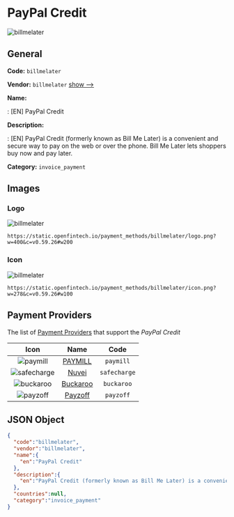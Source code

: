 
# PayPal Credit 
![billmelater](https://static.openfintech.io/payment_methods/billmelater/logo.png?w=400&c=v0.59.26#w200)  

## General 
**Code:** `billmelater` 
 
**Vendor:** `billmelater` [show -->](/vendors/billmelater/) 
 
**Name:** 
 
:	[EN] PayPal Credit 
 
**Description:** 
 
: [EN] PayPal Credit (formerly known as Bill Me Later) is a convenient and secure way to pay on the web or over the phone. Bill Me Later lets shoppers buy now and pay later. 
 
**Category:** `invoice_payment` 
 

## Images 

### Logo 
![billmelater](https://static.openfintech.io/payment_methods/billmelater/logo.png?w=400&c=v0.59.26#w200)  

```
https://static.openfintech.io/payment_methods/billmelater/logo.png?w=400&c=v0.59.26#w200
```  

### Icon 
![billmelater](https://static.openfintech.io/payment_methods/billmelater/icon.png?w=278&c=v0.59.26#w100)  

```
https://static.openfintech.io/payment_methods/billmelater/icon.png?w=278&c=v0.59.26#w100
```  

## Payment Providers 
 
The list of [Payment Providers](/payment-providers/) that support the _PayPal Credit_ 

|Icon|Name|Code| 
|:---:|:---:|:---:| 
|![paymill](https://static.openfintech.io/payment_providers/paymill/icon.png?w=278&c=v0.59.26#w100) |[PAYMILL](/payment-providers/paymill/)|`paymill`| 
|![safecharge](https://static.openfintech.io/payment_providers/safecharge/icon.svg?w=278&c=v0.59.26#w100) |[Nuvei](/payment-providers/safecharge/)|`safecharge`| 
|![buckaroo](https://static.openfintech.io/payment_providers/buckaroo/icon.png?w=278&c=v0.59.26#w100) |[Buckaroo](/payment-providers/buckaroo/)|`buckaroo`| 
|![payzoff](https://static.openfintech.io/payment_providers/payzoff/icon.png?w=278&c=v0.59.26#w100) |[Payzoff](/payment-providers/payzoff/)|`payzoff`| 
 

## JSON Object 

```json
{
  "code":"billmelater",
  "vendor":"billmelater",
  "name":{
    "en":"PayPal Credit"
  },
  "description":{
    "en":"PayPal Credit (formerly known as Bill Me Later) is a convenient and secure way to pay on the web or over the phone. Bill Me Later lets shoppers buy now and pay later."
  },
  "countries":null,
  "category":"invoice_payment"
}
```  
